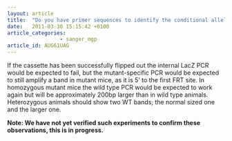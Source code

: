 ```yaml
---
layout: article
title:  "Do you have primer sequences to identify the conditional allele that should be generated after breeding MGP mice with Flp mice?"
date:   2011-03-30 15:15:42 +0100
article_categories: 
                 - sanger_mgp
article_id: AUG61UAG
---
```


If the cassette has been successfully flipped out the internal LacZ PCR would be expected to fail, but the mutant-specific PCR would be expected to still amplify a band in mutant mice, as it is 5’ to the first FRT site.
In homozygous mutant mice the wild type PCR would be expected to work again but will be approximately 200bp larger than in wild type animals. Heterozygous animals should show two WT bands; the normal sized one and the larger one.


**Note: We have not yet verified such experiments to confirm these observations, this is in progress.**